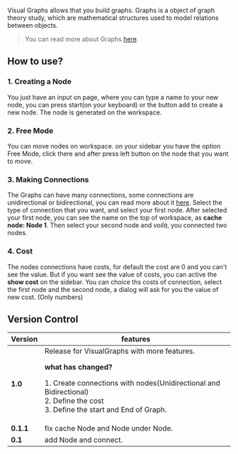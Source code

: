 
 Visual Graphs allows that you build graphs. Graphs is a object of graph theory study, which are mathematical structures used to model relations between objects.

> You can read more about Graphs [here](https://en.wikipedia.org/wiki/Graph_theory).
 
 
 ## How to use?
### **1. Creating a Node**
  You just have an input on page, where you can type a name to your new node, you can press start(on your keyboard) or the button add to create a new node. The node is generated on the workspace.
 
### **2. Free Mode**
  You can move nodes on workspace. on your sidebar you have the option Free Mode, click there and after press left button on the node that you want to move.

### **3. Making Connections**
 The Graphs can have many connections, some connections are unidirectional or bidirectional, you can read more about it [here](https://en.wikipedia.org/wiki/Graph_theory). Select the type of connection that you want, and select your first node. After selected your first node, you can see the name on the top of workspace, as **cache node: Node 1**. Then select your second node and *voilà*, you connected two nodes.

### **4. Cost**
The nodes connections have costs, for default the cost are 0 and you can\'t see the value. But if you want see the value of costs, you can active the **show cost** on the sidebar. You can choice ths costs of connection, select the first node and the second node, a dialog will ask for you the value of new cost. (Only numbers)


## Version Control

Version | features
--------|---------
 **1.0**    | Release for VisualGraphs with more features. <p><p> **what has changed?** <p> 1. Create connections with nodes(Unidirectional and Bidirectional) <br> 2. Define the cost <br> 3. Define the start and End of Graph.
**0.1.1**   | fix cache Node and Node under Node.
 **0.1**    | add Node and connect.